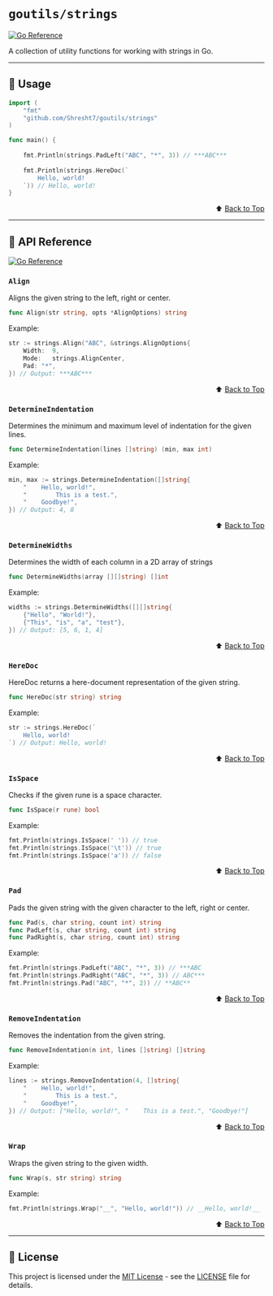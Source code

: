 # `goutils/strings`

[![Go Reference](https://pkg.go.dev/badge/github.com/Shresht7/goutils/strings.svg)](https://pkg.go.dev/github.com/Shresht7/goutils/strings)

A collection of utility functions for working with strings in Go.

---

## 📖 Usage

```go
import (
    "fmt"
    "github.com/Shresht7/goutils/strings"
)

func main() {
    
    fmt.Println(strings.PadLeft("ABC", "*", 3)) // ***ABC***
    
    fmt.Println(strings.HereDoc(`
        Hello, world!
    `)) // Hello, world!
}
```

<div align="right">

⬆️ [Back to Top][top]

</div>

---

## 📘 API Reference

[![Go Reference](https://pkg.go.dev/badge/github.com/Shresht7/goutils/strings.svg)](https://pkg.go.dev/github.com/Shresht7/goutils/strings)

### `Align`

Aligns the given string to the left, right or center.

```go
func Align(str string, opts *AlignOptions) string
```

Example:

```go
str := strings.Align("ABC", &strings.AlignOptions{
    Width:  9,
    Mode:   strings.AlignCenter,
    Pad: "*",
}) // Output: ***ABC***
```

<div align="right">

⬆️ [Back to Top][top]

</div>

### `DetermineIndentation`

Determines the minimum and maximum level of indentation for the given lines.

```go
func DetermineIndentation(lines []string) (min, max int)
```

Example:

```go
min, max := strings.DetermineIndentation([]string{
    "    Hello, world!",
    "        This is a test.",
    "    Goodbye!",
}) // Output: 4, 8
```

<div align="right">

⬆️ [Back to Top][top]

</div>

### `DetermineWidths`

Determines the width of each column in a 2D array of strings

```go
func DetermineWidths(array [][]string) []int
```

Example:

```go
widths := strings.DetermineWidths([][]string{
    {"Hello", "World!"},
    {"This", "is", "a", "test"},
}) // Output: [5, 6, 1, 4]
```

<div align="right">

⬆️ [Back to Top][top]

</div>

### `HereDoc`

HereDoc returns a here-document representation of the given string.

```go
func HereDoc(str string) string
```

Example:

```go
str := strings.HereDoc(`
    Hello, world!
`) // Output: Hello, world!
```

<div align="right">

⬆️ [Back to Top][top]

</div>

### `IsSpace`

Checks if the given rune is a space character.

```go
func IsSpace(r rune) bool
```

Example:

```go
fmt.Println(strings.IsSpace(' ')) // true
fmt.Println(strings.IsSpace('\t')) // true
fmt.Println(strings.IsSpace('a')) // false
```

<div align="right">

⬆️ [Back to Top][top]

</div>

### `Pad`

Pads the given string with the given character to the left, right or center.

```go
func Pad(s, char string, count int) string
func PadLeft(s, char string, count int) string
func PadRight(s, char string, count int) string
```

Example:

```go
fmt.Println(strings.PadLeft("ABC", "*", 3)) // ***ABC
fmt.Println(strings.PadRight("ABC", "*", 3)) // ABC***
fmt.Println(strings.Pad("ABC", "*", 2)) // **ABC**
```

<div align="right">

⬆️ [Back to Top][top]

</div>

### `RemoveIndentation`

Removes the indentation from the given string.

```go
func RemoveIndentation(n int, lines []string) []string
```

Example:

```go
lines := strings.RemoveIndentation(4, []string{
    "    Hello, world!",
    "        This is a test.",
    "    Goodbye!",
}) // Output: ["Hello, world!", "    This is a test.", "Goodbye!"]
```

<div align="right">

⬆️ [Back to Top][top]

</div>

### `Wrap`

Wraps the given string to the given width.

```go
func Wrap(s, str string) string
```

Example:

```go
fmt.Println(strings.Wrap("__", "Hello, world!")) // __Hello, world!__
```

<div align="right">

⬆️ [Back to Top][top]

</div>

---

## 📑 License

This project is licensed under the [MIT License](../LICENSE) - see the [LICENSE](../LICENSE) file for details.



<!-- LINKS -->

[top]: #goutils/strings
